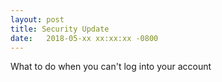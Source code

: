 ```yaml
---
layout: post
title: Security Update
date:   2018-05-xx xx:xx:xx -0800
---
```


What to do when you can't log into your account